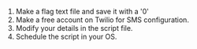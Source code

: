 1. Make a flag text file and save it with a '0'
2. Make a free account on Twilio for SMS configuration.
3. Modify your details in the script file.
4. Schedule the script in your OS.